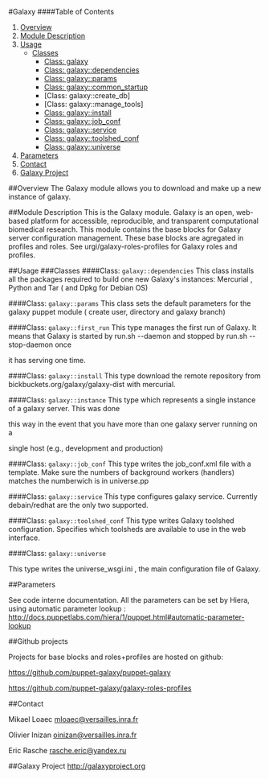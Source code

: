 #Galaxy
####Table of Contents
1. [Overview](#overview)
2. [Module Description](#module-description)
3. [Usage](#usage)
    * [Classes](#classes)
        * [Class: galaxy](#class-galaxy)
        * [Class: galaxy::dependencies](#class-galaxydependencies)
        * [Class: galaxy::params](#class-galaxyparams)
        * [Class: galaxy::common_startup](#type-galaxycommon_startup)
        * [Class: galaxy::create_db]
        * [Class: galaxy::manage_tools]
        * [Class: galaxy::install](#type-galaxyinstall)
        * [Class: galaxy::job_conf](#type-galaxyjob_conf)
        * [Class: galaxy::service](#type-galaxyservice)
        * [Class: galaxy::toolshed_conf](#type-galaxytoolshed_conf)
        * [Class: galaxy::universe](#type-galaxyuniverse)
5. [Parameters](#parameters)
7. [Contact](#contact)
8. [Galaxy Project](#galaxy-project)

##Overview
The Galaxy module allows you to download and make up a new instance of galaxy.

##Module Description
This is the Galaxy module. Galaxy is an open, web-based platform for accessible, reproducible, and transparent computational biomedical research.
This module contains the base blocks for Galaxy server configuration management.
These base blocks are agregated in profiles and roles.
See urgi/galaxy-roles-profiles for Galaxy roles and profiles.

##Usage
###Classes
####Class: `galaxy::dependencies`
This class installs all the packages required to build one new Galaxy's instances: Mercurial , Python and Tar ( and Dpkg for Debian OS)

####Class: `galaxy::params`
This class sets the default parameters for the galaxy puppet module ( create user, directory and galaxy branch)

####Class: `galaxy::first_run`
This type manages the first run of Galaxy. It means that Galaxy is started by run.sh --daemon and stopped by run.sh --stop-daemon once

it has serving one time.

####Class: `galaxy::install`
This type download the remote repository from bickbuckets.org/galaxy/galaxy-dist with mercurial.

####Class: `galaxy::instance`
This type which represents a single instance of a galaxy server. This was done

this way in the event that you have more than one galaxy server running on a

single host (e.g., development and production)

####Class: `galaxy::job_conf`
This type writes the job_conf.xml file with a template. Make sure the numbers of background workers (handlers) matches the numberwich is in universe.pp

####Class: `galaxy::service`
This type configures galaxy service. Currently debain/redhat are the only two supported.

####Class: `galaxy::toolshed_conf`
This type writes Galaxy toolshed configuration. Specifies which toolsheds are available to use in the web interface.

####Class: `galaxy::universe`

This type writes the universe_wsgi.ini , the main configuration file of Galaxy.

##Parameters

See code interne documentation.
All the parameters can be set by Hiera, using automatic parameter lookup :
http://docs.puppetlabs.com/hiera/1/puppet.html#automatic-parameter-lookup

##Github projects

Projects for base blocks and roles+profiles are hosted on github:


https://github.com/puppet-galaxy/puppet-galaxy


https://github.com/puppet-galaxy/galaxy-roles-profiles


##Contact

Mikael Loaec   mloaec@versailles.inra.fr


Olivier Inizan oinizan@versailles.inra.fr


Eric Rasche    rasche.eric@yandex.ru

##Galaxy Project 
http://galaxyproject.org
